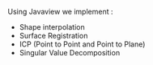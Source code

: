 Using Javaview we implement :

- Shape interpolation
- Surface Registration
- ICP (Point to Point and Point to Plane)
- Singular Value Decomposition
